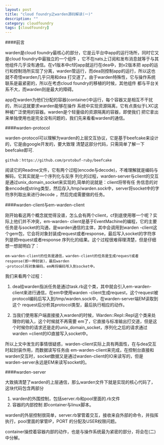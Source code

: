 ```yaml
---
layout: post
title: "cloud foundry之warden源码解读(一)"
description: ""
category: cloudfoundry
tags: [cloudfoundry]
---
```

####前言

warden是cloud foundry最核心的部分，它是云平台中app的运行场所，同时它又是cloud foundry中最独立的一个组件
，它不在nats上订阅和发布消息就等于与其他组件几乎没有通信。在v1版本中cf的app就运行在dea中，到v2版本把
app的运行和控制场所实现了分离，warden管运行，而dea则控制app的运行，所以这也就不奇怪warden几乎只用和dea
打交道了。由于warden特殊性，它与操作系统联系是最紧密的，所以在考虑cloud foundry的移植的时候，其他组件
都与平台关系不大，而warden则是最大的障碍。

app在warden为他们分配的容器(container)中运行，每个容器又是相互不干扰的，所以这就要求warden能够在操作
系统中实现资源隔离，它有点类似于LXC这种被广泛使用的容器。warden是个轻量级的资源隔离的容器，即使我们
把它拿出来单独使用也是完全没有问题的，我们先来看看warden的通信。

####warden-protocol

warden-protocol可以理解为warden的上层交互协议，它是基于beefcake来设计的，它是由google开发的，要大致理
清楚这部分代码，只需简单了解一下beefcake即可.
    
    github：https://github.com/protobuf-ruby/beefcake
    
阅读它的Readme文件，它有两个过程(encode与decode)，不难理解就是编码与解码，它其实就是一个序列化与反序
列化的过程，warden-server与client的交互是通过unix_domain_socket来实现的,简单的说就是：client将带有任
务信息的对象encode成string类型，然后存入/tmp/warden.sock中，server将socket中的字符序列取出来进行decode
，然后完成需要做的任务。

####warden-client与em-warden-client

刚开始看这两个概念就觉得没谱，怎么会有两个client，cf到底使用哪一个呢？实际上他们并不冲突，em-warden-
client是基于EventMachine的编程，它的主要任务是与socket的沟通，是warden通信的主体，其中会调用到warden
-client这个gem包，它会将对象封装成request或者response，最后写入socket的字符序列是把request或者response
序列化的结果。这个过程很难得理清楚，但是仔细想一想就明白了：

    em-warden-client的任务是通信，warden-client的任务是生成request或者response(即一种封装)，最后warden
    -protocol将对象编码，em再将编码写入到socket中。
    
我们来看两个过程：

   1. dea给warden指派任务是通过task.rb这个类，其中就会引入em-warden-client来进行通信，在em中使用warden
-client生成request，这个request被protocol编码后写入到/tmp/warden.sock中，在warden-server端EM读取到这个
request后分析其protocol类型，最后执行相应的动作。

   2. 当我们使用客户端直接接入warden的时候，Warden::Repl::Repl这个类来处理你的输入，这个时候就不再需要
em了，它直接与标准输出打交道，但是这个时候你的请求还是走的unix_domain_socket，序列化之后的请求通过warden
=client的IO直接写入socket中。

所以上文中发生的事情很疑惑，warden-client实际上具有两面性，在与dea交互时起封装作用，而数据读写任务由
em-warden-client来完成，在控制台直接和warden交互时，socket数据又是通过warden-client的IO来读写的，但是
warden-server永远是EM来读写socket的。

####warden-server

 大致搞清楚了warden的上层通信，那么warden文件下就是实现的核心代码了，这块代码包含两部分
 
   1. warden的外围控制，包括server.rb和pool里面的.rb文件
   2. 容器的内部控制 即container与linux脚本。

 warden的外层控制很简单，server.rb掌管着交互，接收来自外部的命令，并指挥执行，pool里面的掌管IP，PORT
的分配及USER权限问题。

container操控着容器内部的动作，也是与操作系统最为紧密的部分，将会在(二)中分解。

















































        























































        
        
        
        
        
        
        
        
        
        
        
        
        
        
        
        
        
        
        
        
        
        
        
        
        
        
        
        
        
        
        
        
        


































































  






























   
   
  
  
	
	
	
	
	
	
	
	
	
	
	
	
  